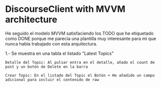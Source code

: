 # DiscourseClient with MVVM architecture

He seguido el modelo MVVM satisfaciendo los TODO que he etiquetado como DONE porque me parecía una plantilla muy interesante para mí
que nunca había trabajado con esta arquitectura.

1.- Se muestra en una tabla el listado "Latest Topics"

	Detalle del Topic: Al pulsar entra en el detalle, añado el count de post y un botón de Delete en la barra

	Crear Topic: En el listado del Topic el Botón + He añadido un campo adicional para incluir el contenido de raw
